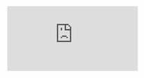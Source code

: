![alt text](https://github.com/keziacamposcs/Femass_progC/blob/main/OrgDeComp%202/Lista%20de%20Org%202%20-%20FEMASS.pdf)
